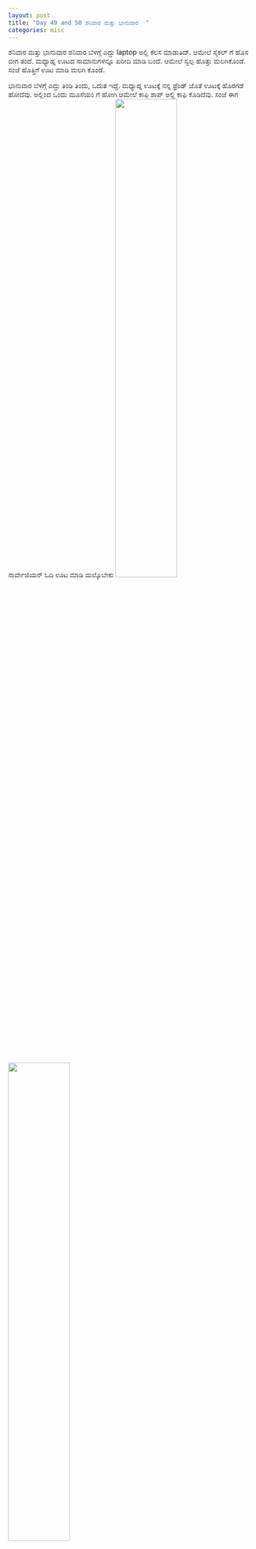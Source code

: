 ```yaml
---
layout: post
title: "Day 49 and 50 ಶನಿವಾರ ಮತ್ತು ಭಾನುವಾರ  "
categories: misc
---
```


ಶನಿವಾರ ಮತ್ತು ಭಾನುವಾರ
ಶನಿವಾರ ಬೆಳಗ್ಗೆ ಎದ್ದು laptop ಅಲ್ಲಿ ಕೆಲಸ ಮಾಡುತಿದ್. ಆಮೇಲೆ ಸೈಕಲ್ ಗೆ ಹೊಸ ಬೀಗ ತಂದೆ. ಮಧ್ಯಾಹ್ನ ಊಟದ ಸಾಮಾನುಗಳನ್ನೂ ಖರೀದಿ ಮಾಡಿ ಬಂದೆ. ಆಮೇಲೆ ಸ್ವಲ್ಪ ಹೊತ್ತು ಮಲಗಿಕೊಂಡೆ. ಸಂಜೆ ಹೊತ್ತಿಗೆ ಊಟ ಮಾಡಿ ಮಲಗಿ ಕೊಂಡೆ.

ಭಾನುವಾರ
ಬೆಳಗ್ಗೆ ಎದ್ದು ತಿಂಡಿ ತಿಂದು, ಒದುತ  ಇದ್ದೆ. ಮಧ್ಯಾಹ್ನ ಊಟಕ್ಕೆ ನನ್ನ ಫ್ರೆಂಡ್ ಜೊತೆ ಊಟಕ್ಕೆ ಹೊರಗಡೆ ಹೋದೆವು. ಅಲ್ಲಿಂದ ಒಂದು ಮೂಸೆಯಂ ಗೆ ಹೋಗಿ ಆಮೇಲೆ ಕಾಫಿ ಶಾಪ್ ಅಲ್ಲಿ ಕಾಫಿ ಕೊಡಿದೆವು.
ಸಂಜೆ ಈಗ ನಾರ್ವೇಜಿಯನ್ ಓದಿ ಊಟ ಮಾಡಿ ಮಲ್ಕೊಬೇಕು
<img src="https://raw.githubusercontent.com/myfellowship/myfellowship/master/assets/47.jpg" width="50%">


<img src="https://raw.githubusercontent.com/myfellowship/myfellowship/master/assets/46.jpg" width="50%">

<img src="https://raw.githubusercontent.com/myfellowship/myfellowship/master/assets/44.jpg" width="50%">

<img src="https://raw.githubusercontent.com/myfellowship/myfellowship/master/assets/45.jpg" width="50%">


